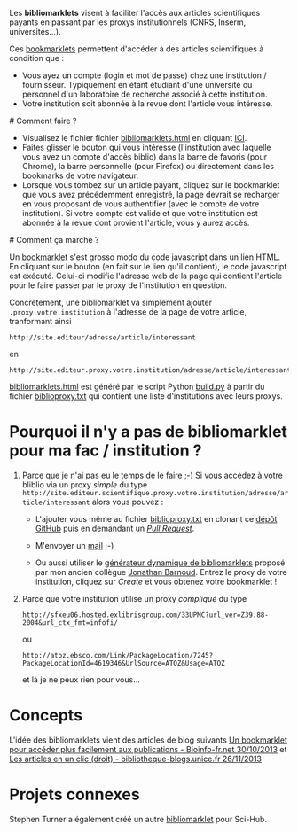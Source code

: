 Les **bibliomarklets** visent à faciliter l'accès aux articles scientifiques payants en passant par les proxys institutionnels (CNRS, Inserm, universités...).

Ces [bookmarklets](http://fr.wikipedia.org/wiki/Bookmarklet) permettent d'accéder à des articles scientifiques à condition que : 

* Vous ayez un compte (login et mot de passe) chez une institution / fournisseur. Typiquement en étant étudiant d'une université ou personnel d'un laboratoire de recherche associé à cette institution.
* Votre institution soit abonnée à la revue dont l'article vous intéresse.

# Comment faire ?

* Visualisez le fichier fichier [bibliomarklets.html](https://raw.github.com/pierrepo/bibliomarklets/master/bibliomarklets.html) en cliquant <a href="http://htmlpreview.github.com/?https://raw.github.com/pierrepo/bibliomarklets/master/bibliomarklets.html" target="_blank">ICI</a>.
* Faites glisser le bouton qui vous intéresse (l'institution avec laquelle vous avez un compte d'accès biblio) dans la barre de favoris (pour Chrome), la barre personnelle (pour Firefox) ou directement dans les bookmarks de votre navigateur.
* Lorsque vous tombez sur un article payant, cliquez sur le bookmarklet que vous avez précédemment enregistré, la page devrait se recharger en vous proposant de vous authentifier (avec le compte de votre institution). Si votre compte est valide et que votre institution est abonnée à la revue dont provient l'article, vous y aurez accès.

# Comment ça marche ?

Un [bookmarklet](http://fr.wikipedia.org/wiki/Bookmarklet) s'est grosso modo du code javascript dans un lien HTML. En cliquant sur le bouton (en fait sur le lien qu'il contient), le code javascript est exécuté. Celui-ci modifie l'adresse web de la page qui contient l'article pour le faire passer par le proxy de l'institution en question.

Concrètement, une bibliomarklet va simplement ajouter `.proxy.votre.institution` à l'adresse de la page de votre article, tranformant ainsi

    http://site.editeur/adresse/article/interessant

en

    http://site.editeur.proxy.votre.institution/adresse/article/interessant

[bibliomarklets.html](https://raw.github.com/pierrepo/bibliomarklets/master/bibliomarklets.html) est généré par le script Python [build.py](https://raw.github.com/pierrepo/bibliomarklets/master/build.py) à partir du fichier [biblioproxy.txt](https://raw.github.com/pierrepo/bibliomarklets/master/biblioproxy.txt) qui contient une liste d'institutions avec leurs proxys.

# Pourquoi il n'y a pas de bibliomarklet pour ma fac / institution ?

1. Parce que je n'ai pas eu le temps de le faire ;-) Si vous accèdez à votre bliblio via un proxy *simple* du type `http://site.editeur.scientifique.proxy.votre.institution/adresse/article/interessant` alors vous pouvez :

    * L'ajouter vous même au fichier [biblioproxy.txt](https://raw.github.com/pierrepo/bibliomarklets/master/biblioproxy.txt) en clonant ce [dépôt GitHub](https://github.com/pierrepo/bibliomarklets) puis en demandant un [*Pull Request*](https://github.com/pierrepo/bibliomarklets/pulls). 

    * M'envoyer un [mail](http://cupnet.net/about/) ;-)

    * Ou aussi utiliser le [générateur dynamique de bibliomarklets](http://jbarnoud.github.io/proxy-bookmarklet/) proposé par mon ancien collègue [Jonathan Barnoud](https://twitter.com/jbarnoud). Entrez le proxy de votre institution, cliquez sur *Create* et vous obtenez votre bookmarklet !

2. Parce que votre institution utilise un proxy *compliqué* du type 

    ```
    http://sfxeu06.hosted.exlibrisgroup.com/33UPMC?url_ver=Z39.88-2004&url_ctx_fmt=infofi/
    ```
    ou
    ```
    http://atoz.ebsco.com/Link/PackageLocation/7245?PackageLocationId=4619346&UrlSource=ATOZ&Usage=ATOZ
    ```
    et là je ne peux rien pour vous...


# Concepts

L'idée des bibliomarklets vient des articles de blog suivants [Un bookmarklet pour accéder plus facilement aux publications - Bioinfo-fr.net 30/10/2013](http://bioinfo-fr.net/un-bookmarklet-pour-acceder-plus-facilement-aux-publications) et [Les articles en un clic (droit) - bibliotheque-blogs.unice.fr 26/11/2013](http://bibliotheque-blogs.unice.fr/httbu/2013/11/26/les-articles-en-un-clic-droit/)

# Projets connexes

Stephen Turner a également créé un autre [bibliomarklet](https://stephenturner.github.io/scihub_bookmark/) pour Sci-Hub.
